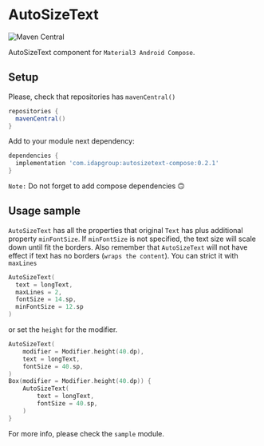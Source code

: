 # AutoSizeText
![Maven Central](https://img.shields.io/maven-central/v/com.idapgroup/autosizetext-compose)

AutoSizeText component for `Material3 Android Compose`.

## Setup
Please, check that repositories has `mavenCentral()`
```groovy
repositories {
  mavenCentral()
}
```
Add to your module next dependency:
```groovy
dependencies {
  implementation 'com.idapgroup:autosizetext-compose:0.2.1'
}
```
`Note:` Do not forget to add compose dependencies 🙃

## Usage sample
`AutoSizeText` has all the properties that original `Text` has plus additional property `minFontSize`. 
If `minFontSize` is not specified, the text size will scale down until fit the borders.
Also remember that `AutoSizeText` will not have effect if text has no borders (`wraps the content`). 
You can strict it with `maxLines` 
```kotlin
AutoSizeText(
  text = longText,
  maxLines = 2,
  fontSize = 14.sp,
  minFontSize = 12.sp
)
```
or set the `height` for the modifier.
```kotlin
AutoSizeText(
    modifier = Modifier.height(40.dp),
    text = longText,
    fontSize = 40.sp,
)
Box(modifier = Modifier.height(40.dp)) {
    AutoSizeText(
        text = longText,
        fontSize = 40.sp,
    )
}
```
For more info, please check the `sample` module.
